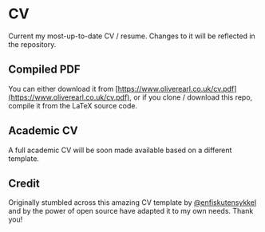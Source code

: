 # CV

Current my most-up-to-date CV / resume. Changes to it will be reflected in the repository.

## Compiled PDF

You can either download it from [https://www.oliverearl.co.uk/cv.pdf](https://www.oliverearl.co.uk/cv.pdf), or if you clone / download this repo, compile it from the LaTeX source code. 

## Academic CV

A full academic CV will be soon made available based on a different template.

## Credit

Originally stumbled across this amazing CV template by [@enfiskutensykkel](https://github.com/enfiskutensykkel) and by the power of open source have adapted it to my own needs. Thank you!
